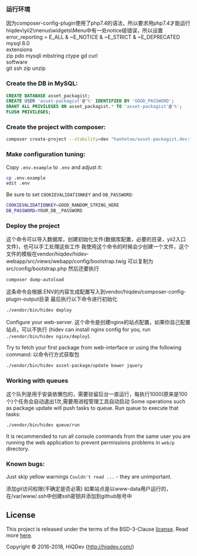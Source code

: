 ### 运行环境
因为composer-config-plugin使用了php7.4的语法，所以要求用php7.4才能运行  
hiqdev\yii2\menus\widgets\Menu中有一处notice级错误，所以设置  
error_reporting = E_ALL & ~E_NOTICE & ~E_STRICT & ~E_DEPRECATED  
mysql 8.0  
extensions  
zip pdo mysqli mbstring ctype gd curl  
software  
git ssh zip unzip

### Create the DB in MySQL:

```sql
CREATE DATABASE asset_packagist;
CREATE USER 'asset-packagist'@'%' IDENTIFIED BY 'GOOD_PASSWORD';
GRANT ALL PRIVILEGES ON asset_packagist.* TO 'asset-packagist'@'%';
FLUSH PRIVILEGES;
```

### Create the project with composer:

```sh
composer create-project --stability=dev "haohetao/asset-packagist.dev:*" asset-packagist
```

### Make configuration tuning:

Copy `.env.example` to `.env` and adjust it:

```sh
cp .env.example
edit .env
```

Be sure to set `COOKIEVALIDATIONKEY` and `DB_PASSWORD`:

```sh
COOKIEVALIDATIONKEY=GOOD_RANDOM_STRING_HERE
DB_PASSWORD=YOUR_DB__PASSWORD
```

### Deploy the project
这个命令可以导入数据库，创建初始化文件(数据库配置，必要的目录，yii2入口文件)，也可以手工处理这些工作
我使用这个命令的时候会少创建一个文件，这个文件的模板在vendor/hiqdev/hidev-webapp/src/views/webapp/config/bootstrap.twig
可以复制为src/config/bootstrap.php
然后还要执行
```sh
composer dump-autoload
````
这条命令会根据.ENV的内容生成配置写入到vendor/hiqdev/composer-config-plugin-output目录
最后执行以下命令进行初始化
```sh
./vendor/bin/hidev deploy
```

Configure your web-server.
这个命令是创建nginx的站点配置，如果你自己配置站点，可以不执行
(hidev can install nginx config for you, run `./vendor/bin/hidev nginx/deploy`).

Try to fetch your first package from web-interface or using the following command:
以命令行方式获取包
```sh
./vendor/bin/hidev asset-package/update bower jquery
```

### Working with queues
这个队列是用于安装依懒包的，需要驻留后台一直运行，每执行1000(原来是100个)个任务会自动退出1次,需要用进程管理工具自动启动
Some operations such as package update will push tasks to queue.
Run queue to execute that tasks:

```sh
./vendor/bin/hidev queue/run
```

It is recommended to run all console commands from the same user you are running the web application
to prevent permissions problems in `web/p` directory.

### Known bugs:

Just skip yellow warnings `Couldn't read ...` - they are unimportant.

添加git访问权限(不确定是否必需)
如果站点是以www-data用户运行的，在/var/www/.ssh中创建ssh密钥并添加到github账号中

## License

This project is released under the terms of the BSD-3-Clause [license](LICENSE).
Read more [here](http://choosealicense.com/licenses/bsd-3-clause).

Copyright © 2016-2018, HiQDev (http://hiqdev.com/)
